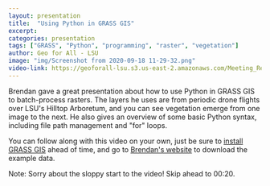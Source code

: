 ```yaml
---
layout: presentation
title:  "Using Python in GRASS GIS"
excerpt:
categories: presentation
tags: ["GRASS", "Python", "programming", "raster", "vegetation"]
author: Geo for All - LSU
image: "img/Screenshot from 2020-09-18 11-29-32.png"
video-link: https://geoforall-lsu.s3.us-east-2.amazonaws.com/Meeting_Records/2020-09-17+12.06.39/zoom_0.mp4
---
```


Brendan gave a great presentation about how to use Python in GRASS GIS to batch-process rasters. The layers he uses are from periodic drone flights over LSU's Hilltop Arboretum, and you can see vegetation emerge from one image to the next. He also gives an overview of some basic Python syntax, including file path management and "for" loops.

You can follow along with this video on your own, just be sure to [install GRASS GIS](https://grass.osgeo.org/download/) ahead of time, and go to [Brendan's website](https://baharmon.github.io/python-in-grass) to download the example data.

Note: Sorry about the sloppy start to the video! Skip ahead to 00:20.
